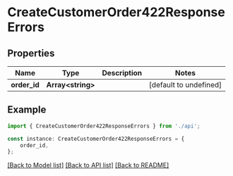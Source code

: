 # CreateCustomerOrder422ResponseErrors


## Properties

Name | Type | Description | Notes
------------ | ------------- | ------------- | -------------
**order_id** | **Array&lt;string&gt;** |  | [default to undefined]

## Example

```typescript
import { CreateCustomerOrder422ResponseErrors } from './api';

const instance: CreateCustomerOrder422ResponseErrors = {
    order_id,
};
```

[[Back to Model list]](../README.md#documentation-for-models) [[Back to API list]](../README.md#documentation-for-api-endpoints) [[Back to README]](../README.md)
